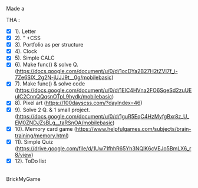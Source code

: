 Made a 

THA : <br>
- [x] 1). Letter <br>
- [x] 2).    "      +CSS <br>
- [x] 3). Portfolio as per structure <br>
- [x] 4). Clock <br>
- [x] 5). Simple CALC <br>
- [x] 6). Make func() & solve Q.(https://docs.google.com/document/u/0/d/1ocDYa2B27H2tZVI7f_i-7Ze6SIX_2g2N-jUJJ9t__0g/mobilebasic) <br>
- [x] 7). Make func() & solve code (https://docs.google.com/document/u/0/d/1ElC4HVna2FO6SqeSd2zuUEuIC2CnnQQqsnOTpL9hydk/mobilebasic) <br>
- [x] 8). Pixel art (https://100dayscss.com/?dayIndex=46) <br>
- [x] 9). Solve 2 Q. & 1 small project.(https://docs.google.com/document/u/0/d/1guR5EqC4HzMyfgBxr8z_U_EM0ZNDJZsBLg__taRSnOA/mobilebasic) <br>
- [x] 10). Memory card game (https://www.helpfulgames.com/subjects/brain-training/memory.html) <br>
- [x] 11). Simple Quiz (https://drive.google.com/file/d/1Uw71fhhR65Yh3NQlK6cVEJo5BmLX6_r8/view) <br>
- [x] 12). ToDo list <br>
<br>
BrickMyGame<br>